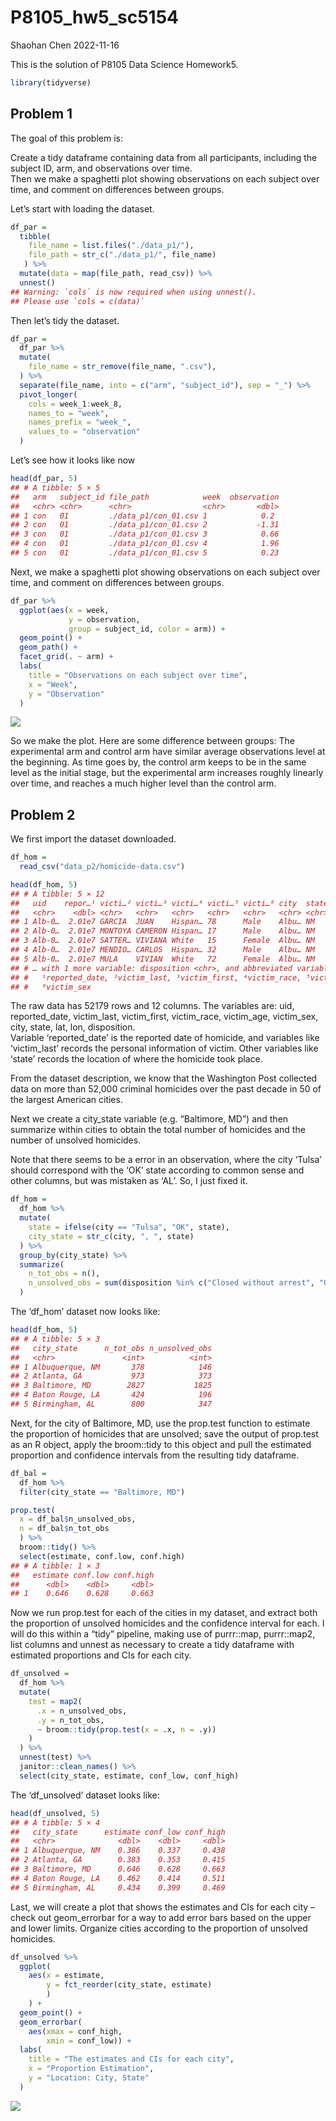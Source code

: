 P8105_hw5_sc5154
================
Shaohan Chen
2022-11-16

This is the solution of P8105 Data Science Homework5.

``` r
library(tidyverse)
```

## Problem 1

The goal of this problem is:

Create a tidy dataframe containing data from all participants, including
the subject ID, arm, and observations over time.  
Then we make a spaghetti plot showing observations on each subject over
time, and comment on differences between groups.

Let’s start with loading the dataset.

``` r
df_par = 
  tibble(
    file_name = list.files("./data_p1/"),
    file_path = str_c("./data_p1/", file_name)
   ) %>%
  mutate(data = map(file_path, read_csv)) %>%
  unnest()
## Warning: `cols` is now required when using unnest().
## Please use `cols = c(data)`
```

Then let’s tidy the dataset.

``` r
df_par = 
  df_par %>%
  mutate(
    file_name = str_remove(file_name, ".csv"),
  ) %>%
  separate(file_name, into = c("arm", "subject_id"), sep = "_") %>%
  pivot_longer(
    cols = week_1:week_8,
    names_to = "week",
    names_prefix = "week_",
    values_to = "observation"
  )
```

Let’s see how it looks like now

``` r
head(df_par, 5)
## # A tibble: 5 × 5
##   arm   subject_id file_path            week  observation
##   <chr> <chr>      <chr>                <chr>       <dbl>
## 1 con   01         ./data_p1/con_01.csv 1            0.2 
## 2 con   01         ./data_p1/con_01.csv 2           -1.31
## 3 con   01         ./data_p1/con_01.csv 3            0.66
## 4 con   01         ./data_p1/con_01.csv 4            1.96
## 5 con   01         ./data_p1/con_01.csv 5            0.23
```

Next, we make a spaghetti plot showing observations on each subject over
time, and comment on differences between groups.

``` r
df_par %>% 
  ggplot(aes(x = week, 
             y = observation, 
             group = subject_id, color = arm)) +
  geom_point() +
  geom_path() +
  facet_grid(. ~ arm) +
  labs(
    title = "Observations on each subject over time",
    x = "Week",
    y = "Observation"
  )
```

![](P8105_hw5_sc5154_files/figure-gfm/unnamed-chunk-5-1.png)<!-- -->

So we make the plot. Here are some difference between groups: The
experimental arm and control arm have similar average observations level
at the beginning. As time goes by, the control arm keeps to be in the
same level as the initial stage, but the experimental arm increases
roughly linearly over time, and reaches a much higher level than the
control arm.

## Problem 2

We first import the dataset downloaded.

``` r
df_hom = 
  read_csv("data_p2/homicide-data.csv") 

head(df_hom, 5)
## # A tibble: 5 × 12
##   uid    repor…¹ victi…² victi…³ victi…⁴ victi…⁵ victi…⁶ city  state   lat   lon
##   <chr>    <dbl> <chr>   <chr>   <chr>   <chr>   <chr>   <chr> <chr> <dbl> <dbl>
## 1 Alb-0…  2.01e7 GARCIA  JUAN    Hispan… 78      Male    Albu… NM     35.1 -107.
## 2 Alb-0…  2.01e7 MONTOYA CAMERON Hispan… 17      Male    Albu… NM     35.1 -107.
## 3 Alb-0…  2.01e7 SATTER… VIVIANA White   15      Female  Albu… NM     35.1 -107.
## 4 Alb-0…  2.01e7 MENDIO… CARLOS  Hispan… 32      Male    Albu… NM     35.1 -107.
## 5 Alb-0…  2.01e7 MULA    VIVIAN  White   72      Female  Albu… NM     35.1 -107.
## # … with 1 more variable: disposition <chr>, and abbreviated variable names
## #   ¹​reported_date, ²​victim_last, ³​victim_first, ⁴​victim_race, ⁵​victim_age,
## #   ⁶​victim_sex
```

The raw data has 52179 rows and 12 columns. The variables are: uid,
reported_date, victim_last, victim_first, victim_race, victim_age,
victim_sex, city, state, lat, lon, disposition.  
Variable ‘reported_date’ is the reported date of homicide, and variables
like ‘victim_last’ records the personal information of victim. Other
variables like ‘state’ records the location of where the homicide took
place.

From the dataset description, we know that the Washington Post collected
data on more than 52,000 criminal homicides over the past decade in 50
of the largest American cities.

Next we create a city_state variable (e.g. “Baltimore, MD”) and then
summarize within cities to obtain the total number of homicides and the
number of unsolved homicides.

Note that there seems to be a error in an observation, where the city
‘Tulsa’ should correspond with the ‘OK’ state according to common sense
and other columns, but was mistaken as ‘AL’. So, I just fixed it.

``` r
df_hom = 
  df_hom %>%
  mutate(
    state = ifelse(city == "Tulsa", "OK", state),
    city_state = str_c(city, ", ", state)
  ) %>%
  group_by(city_state) %>%
  summarize(
    n_tot_obs = n(),
    n_unsolved_obs = sum(disposition %in% c("Closed without arrest", "Open/No arrest"))
  )
```

The ‘df_hom’ dataset now looks like:

``` r
head(df_hom, 5)
## # A tibble: 5 × 3
##   city_state      n_tot_obs n_unsolved_obs
##   <chr>               <int>          <int>
## 1 Albuquerque, NM       378            146
## 2 Atlanta, GA           973            373
## 3 Baltimore, MD        2827           1825
## 4 Baton Rouge, LA       424            196
## 5 Birmingham, AL        800            347
```

Next, for the city of Baltimore, MD, use the prop.test function to
estimate the proportion of homicides that are unsolved; save the output
of prop.test as an R object, apply the broom::tidy to this object and
pull the estimated proportion and confidence intervals from the
resulting tidy dataframe.

``` r
df_bal = 
  df_hom %>%
  filter(city_state == "Baltimore, MD")

prop.test(
  x = df_bal$n_unsolved_obs,
  n = df_bal$n_tot_obs
  ) %>%
  broom::tidy() %>%
  select(estimate, conf.low, conf.high)
## # A tibble: 1 × 3
##   estimate conf.low conf.high
##      <dbl>    <dbl>     <dbl>
## 1    0.646    0.628     0.663
```

Now we run prop.test for each of the cities in my dataset, and extract
both the proportion of unsolved homicides and the confidence interval
for each. I will do this within a “tidy” pipeline, making use of
purrr::map, purrr::map2, list columns and unnest as necessary to create
a tidy dataframe with estimated proportions and CIs for each city.

``` r
df_unsolved = 
  df_hom %>%
  mutate(
    test = map2(
      .x = n_unsolved_obs,
      .y = n_tot_obs,
      ~ broom::tidy(prop.test(x = .x, n = .y))
    ) 
  ) %>%
  unnest(test) %>%
  janitor::clean_names() %>% 
  select(city_state, estimate, conf_low, conf_high)
```

The ‘df_unsolved’ dataset looks like:

``` r
head(df_unsolved, 5)
## # A tibble: 5 × 4
##   city_state      estimate conf_low conf_high
##   <chr>              <dbl>    <dbl>     <dbl>
## 1 Albuquerque, NM    0.386    0.337     0.438
## 2 Atlanta, GA        0.383    0.353     0.415
## 3 Baltimore, MD      0.646    0.628     0.663
## 4 Baton Rouge, LA    0.462    0.414     0.511
## 5 Birmingham, AL     0.434    0.399     0.469
```

Last, we will create a plot that shows the estimates and CIs for each
city – check out geom_errorbar for a way to add error bars based on the
upper and lower limits. Organize cities according to the proportion of
unsolved homicides.

``` r
df_unsolved %>% 
  ggplot(
    aes(x = estimate, 
        y = fct_reorder(city_state, estimate)
        )
    ) +
  geom_point() +
  geom_errorbar(
    aes(xmax = conf_high, 
        xmin = conf_low)) +
  labs(
    title = "The estimates and CIs for each city",
    x = "Proportion Estimation",
    y = "Location: City, State"
  )
```

![](P8105_hw5_sc5154_files/figure-gfm/unnamed-chunk-12-1.png)<!-- -->
